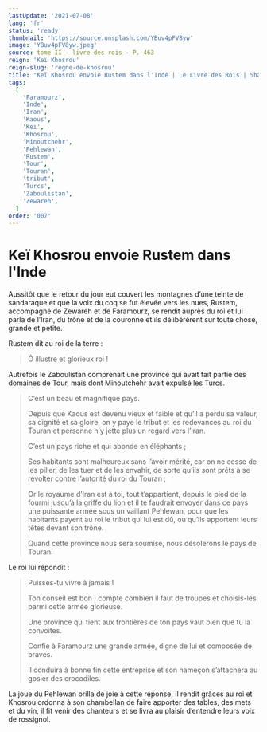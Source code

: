 ```yaml
---
lastUpdate: '2021-07-08'
lang: 'fr'
status: 'ready'
thumbnail: 'https://source.unsplash.com/YBuv4pFV8yw'
image: 'YBuv4pFV8yw.jpeg'
source: tome II - livre des rois - P. 463
reign: 'Keï Khosrou'
reign-slug: 'regne-de-khosrou'
title: "Keï Khosrou envoie Rustem dans l'Inde | Le Livre des Rois | Shâhnâmeh"
tags:
  [
    'Faramourz',
    'Inde',
    'Iran',
    'Kaous',
    'Keï',
    'Khosrou',
    'Minoutchehr',
    'Pehlewan',
    'Rustem',
    'Tour',
    'Touran',
    'tribut',
    'Turcs',
    'Zaboulistan',
    'Zewareh',
  ]
order: '007'
---
```


<!-- LTeX: language=fr -->

# Keï Khosrou envoie Rustem dans l'Inde

Aussitôt que le retour du jour eut couvert les montagnes d’une teinte de sandaraque et que la voix du coq se fut élevée vers les nues, Rustem, accompagné de Zewareh et de Faramourz, se rendit auprès du roi et lui parla de l’Iran, du trône et de la couronne et ils délibérèrent sur toute chose, grande et petite.

Rustem dit au roi de la terre :

> Ô illustre et glorieux roi !

Autrefois le Zaboulistan comprenait une province qui avait fait partie des domaines de Tour, mais dont Minoutchehr avait expulsé les Turcs.
>
> C’est un beau et magnifique pays.
>
> Depuis que Kaous est devenu vieux et faible et qu’il a perdu sa valeur, sa dignité et sa gloire, on y paye le tribut et les redevances au roi du Touran et personne n’y jette plus un regard vers l’Iran.
>
> C’est un pays riche et qui abonde en éléphants ;
>
> Ses habitants sont malheureux sans l’avoir mérité, car on ne cesse de les piller, de les tuer et de les envahir, de sorte qu’ils sont prêts à se révolter contre l’autorité du roi du Touran ;
>
> Or le royaume d’Iran est à toi, tout t’appartient, depuis le pied de la fourmi jusqu’à la griffe du lion et il te faudrait envoyer dans ce pays une puissante armée sous un vaillant Pehlewan, pour que les habitants payent au roi le tribut qui lui est dû, ou qu’ils apportent leurs têtes devant son trône.
>
> Quand cette province nous sera soumise, nous désolerons le pays de Touran.

Le roi lui répondit :

> Puisses-tu vivre à jamais !
>
> Ton conseil est bon ; compte combien il faut de troupes et choisis-les parmi cette armée glorieuse.
>
> Une province qui tient aux frontières de ton pays vaut bien que tu la convoites.
>
> Confie à Faramourz une grande armée, digne de lui et composée de braves.
>
> Il conduira à bonne fin cette entreprise et son hameçon s’attachera au gosier des crocodiles.

La joue du Pehlewan brilla de joie à cette réponse, il rendit grâces au roi et Khosrou ordonna à son chambellan de faire apporter des tables, des mets et du vin, il fit venir des chanteurs et se livra au plaisir d’entendre leurs voix de rossignol.
